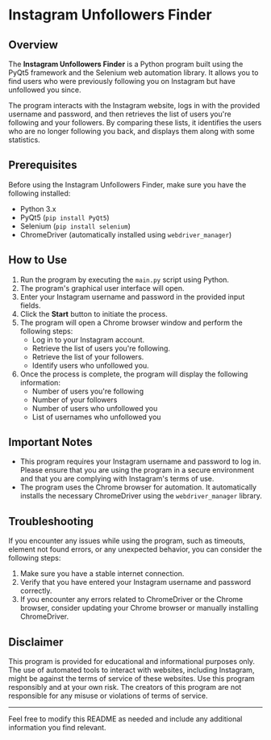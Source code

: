 
# Instagram Unfollowers Finder

## Overview

The **Instagram Unfollowers Finder** is a Python program built using the PyQt5 framework and the Selenium web automation library. It allows you to find users who were previously following you on Instagram but have unfollowed you since.

The program interacts with the Instagram website, logs in with the provided username and password, and then retrieves the list of users you're following and your followers. By comparing these lists, it identifies the users who are no longer following you back, and displays them along with some statistics.

## Prerequisites

Before using the Instagram Unfollowers Finder, make sure you have the following installed:

- Python 3.x
- PyQt5 (`pip install PyQt5`)
- Selenium (`pip install selenium`)
- ChromeDriver (automatically installed using `webdriver_manager`)

## How to Use

1. Run the program by executing the `main.py` script using Python.
2. The program's graphical user interface will open.
3. Enter your Instagram username and password in the provided input fields.
4. Click the **Start** button to initiate the process.
5. The program will open a Chrome browser window and perform the following steps:
   - Log in to your Instagram account.
   - Retrieve the list of users you're following.
   - Retrieve the list of your followers.
   - Identify users who unfollowed you.
6. Once the process is complete, the program will display the following information:
   - Number of users you're following
   - Number of your followers
   - Number of users who unfollowed you
   - List of usernames who unfollowed you

## Important Notes

- This program requires your Instagram username and password to log in. Please ensure that you are using the program in a secure environment and that you are complying with Instagram's terms of use.
- The program uses the Chrome browser for automation. It automatically installs the necessary ChromeDriver using the `webdriver_manager` library.

## Troubleshooting

If you encounter any issues while using the program, such as timeouts, element not found errors, or any unexpected behavior, you can consider the following steps:

1. Make sure you have a stable internet connection.
2. Verify that you have entered your Instagram username and password correctly.
3. If you encounter any errors related to ChromeDriver or the Chrome browser, consider updating your Chrome browser or manually installing ChromeDriver.

## Disclaimer

This program is provided for educational and informational purposes only. The use of automated tools to interact with websites, including Instagram, might be against the terms of service of these websites. Use this program responsibly and at your own risk. The creators of this program are not responsible for any misuse or violations of terms of service.

---

Feel free to modify this README as needed and include any additional information you find relevant.
